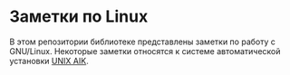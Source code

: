 # Заметки по Linux

В этом репозитории библиотеке представлены заметки по работу с GNU/Linux. Некоторые заметки относятся к системе автоматической установки [UNIX AIK](https://uaik.github.io).
